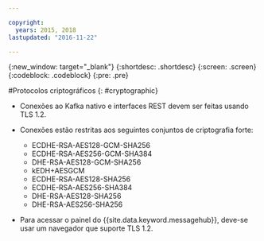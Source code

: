 ```yaml
---

copyright:
  years: 2015, 2018
lastupdated: "2016-11-22"

---
```


{:new_window: target="_blank"}
{:shortdesc: .shortdesc}
{:screen: .screen}
{:codeblock: .codeblock}
{:pre: .pre}


#Protocolos criptográficos
{: #cryptographic}


*  Conexões ao Kafka nativo e interfaces REST devem ser feitas usando TLS 1.2.
*  Conexões estão restritas aos seguintes conjuntos de criptografia forte:

      * ECDHE-RSA-AES128-GCM-SHA256
      * ECDHE-RSA-AES256-GCM-SHA384
      * DHE-RSA-AES128-GCM-SHA256
      * kEDH+AESGCM
      * ECDHE-RSA-AES128-SHA256
      * ECDHE-RSA-AES256-SHA384
      * DHE-RSA-AES128-SHA256
      * DHE-RSA-AES256-SHA256



*  Para acessar o painel do {{site.data.keyword.messagehub}}, deve-se usar um navegador que suporte TLS 1.2.
